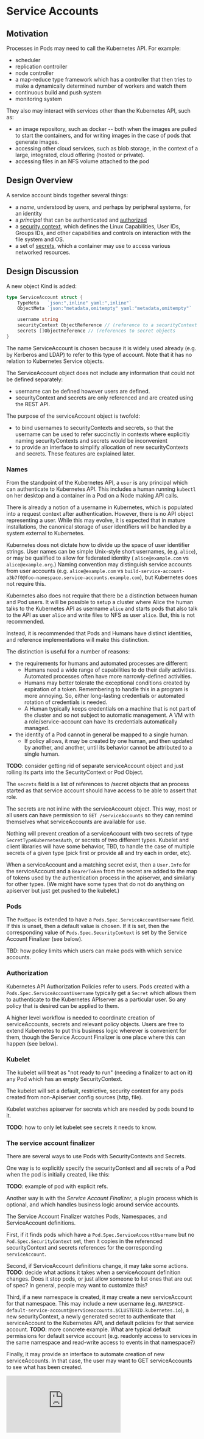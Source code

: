 <!-- BEGIN MUNGE: UNVERSIONED_WARNING -->


<!-- END MUNGE: UNVERSIONED_WARNING -->

# Service Accounts

## Motivation

Processes in Pods may need to call the Kubernetes API.  For example:
  - scheduler
  - replication controller
  - node controller
  - a map-reduce type framework which has a controller that then tries to make a dynamically determined number of workers and watch them
  - continuous build and push system
  - monitoring system

They also may interact with services other than the Kubernetes API, such as:
  - an image repository, such as docker -- both when the images are pulled to start the containers, and for writing
    images in the case of pods that generate images.
  - accessing other cloud services, such as blob storage, in the context of a large, integrated, cloud offering (hosted
    or private).
  - accessing files in an NFS volume attached to the pod

## Design Overview

A service account binds together several things:
  - a *name*, understood by users, and perhaps by peripheral systems, for an identity
  - a *principal* that can be authenticated and [authorized](../admin/authorization.md)
  - a [security context](security_context.md), which defines the Linux Capabilities, User IDs, Groups IDs, and other
    capabilities and controls on interaction with the file system and OS.
  - a set of [secrets](secrets.md), which a container may use to
    access various networked resources.

## Design Discussion

A new object Kind is added:

```go
type ServiceAccount struct {
    TypeMeta   `json:",inline" yaml:",inline"`
    ObjectMeta `json:"metadata,omitempty" yaml:"metadata,omitempty"`

    username string
    securityContext ObjectReference // (reference to a securityContext object)
    secrets []ObjectReference // (references to secret objects
}
```

The name ServiceAccount is chosen because it is widely used already (e.g. by Kerberos and LDAP)
to refer to this type of account.  Note that it has no relation to Kubernetes Service objects.

The ServiceAccount object does not include any information that could not be defined separately:
  - username can be defined however users are defined.
  - securityContext and secrets are only referenced and are created using the REST API.

The purpose of the serviceAccount object is twofold:
  - to bind usernames to securityContexts and secrets, so that the username can be used to refer succinctly
    in contexts where explicitly naming securityContexts and secrets would be inconvenient
  - to provide an interface to simplify allocation of new securityContexts and secrets.
These features are explained later.

### Names

From the standpoint of the Kubernetes API, a `user` is any principal which can authenticate to Kubernetes API.
This includes a human running `kubectl` on her desktop and a container in a Pod on a Node making API calls.

There is already a notion of a username in Kubernetes, which is populated into a request context after authentication.
However, there is no API object representing a user.  While this may evolve, it is expected that in mature installations,
the canonical storage of user identifiers will be handled by a system external to Kubernetes.

Kubernetes does not dictate how to divide up the space of user identifier strings.  User names can be
simple Unix-style short usernames, (e.g. `alice`), or may be qualified to allow for federated identity (
`alice@example.com` vs `alice@example.org`.)  Naming convention may distinguish service accounts from user
accounts (e.g. `alice@example.com` vs `build-service-account-a3b7f0@foo-namespace.service-accounts.example.com`),
but Kubernetes does not require this.

Kubernetes also does not require that there be a distinction between human and Pod users.  It will be possible
to setup a cluster where Alice the human talks to the Kubernetes API as username `alice` and starts pods that
also talk to the API as user `alice` and write files to NFS as user `alice`.  But, this is not recommended.

Instead, it is recommended that Pods and Humans have distinct identities, and reference implementations will
make this distinction.

The distinction is useful for a number of reasons:
  - the requirements for humans and automated processes are different:
    - Humans need a wide range of capabilities to do their daily activities. Automated processes often have more narrowly-defined activities.
    - Humans may better tolerate the exceptional conditions created by expiration of a token.  Remembering to handle
      this in a program is more annoying.  So, either long-lasting credentials or automated rotation of credentials is
      needed.
    - A Human typically keeps credentials on a machine that is not part of the cluster and so not subject to automatic
      management.  A VM with a role/service-account can have its credentials automatically managed.
  - the identity of a Pod cannot in general be mapped to a single human.
    - If policy allows, it may be created by one human, and then updated by another, and another, until its behavior cannot be attributed to a single human.

**TODO**: consider getting rid of separate serviceAccount object and just rolling its parts into the SecurityContext or
Pod Object.

The `secrets` field is a list of references to /secret objects that an process started as that service account should
have access to be able to assert that role.

The secrets are not inline with the serviceAccount object.  This way, most or all users can have permission to `GET /serviceAccounts` so they can remind themselves
what serviceAccounts are available for use.

Nothing will prevent creation of a serviceAccount with two secrets of type `SecretTypeKubernetesAuth`, or secrets of two
different types.  Kubelet and client libraries will have some behavior, TBD, to handle the case of multiple secrets of a
given type (pick first or provide all and try each in order, etc).

When a serviceAccount and a matching secret exist, then a `User.Info` for the serviceAccount and a `BearerToken` from the secret
are added to the map of tokens used by the authentication process in the apiserver, and similarly for other types.  (We
might have some types that do not do anything on apiserver but just get pushed to the kubelet.)

### Pods

The `PodSpec` is extended to have a `Pods.Spec.ServiceAccountUsername` field.  If this is unset, then a
default value is chosen.  If it is set, then the corresponding value of `Pods.Spec.SecurityContext` is set by the
Service Account Finalizer (see below).

TBD: how policy limits which users can make pods with which service accounts.

### Authorization

Kubernetes API Authorization Policies refer to users.  Pods created with a `Pods.Spec.ServiceAccountUsername` typically
get a `Secret` which allows them to authenticate to the Kubernetes APIserver as a particular user.  So any
policy that is desired can be applied to them.

A higher level workflow is needed to coordinate creation of serviceAccounts, secrets and relevant policy objects.
Users are free to extend Kubernetes to put this business logic wherever is convenient for them, though the
Service Account Finalizer is one place where this can happen (see below).

### Kubelet

The kubelet will treat as "not ready to run" (needing a finalizer to act on it) any Pod which has an empty
SecurityContext.

The kubelet will set a default, restrictive, security context for any pods created from non-Apiserver config
sources (http, file).

Kubelet watches apiserver for secrets which are needed by pods bound to it.

**TODO**: how to only let kubelet see secrets it needs to know.

### The service account finalizer

There are several ways to use Pods with SecurityContexts and Secrets.

One way is to explicitly specify the securityContext and all secrets of a Pod when the pod is initially created,
like this:

**TODO**: example of pod with explicit refs.

Another way is with the *Service Account Finalizer*, a plugin process which is optional, and which handles
business logic around service accounts.

The Service Account Finalizer watches Pods, Namespaces, and ServiceAccount definitions.

First, if it finds pods which have a `Pod.Spec.ServiceAccountUsername` but no `Pod.Spec.SecurityContext` set,
then it copies in the referenced securityContext and secrets references for the corresponding `serviceAccount`.

Second, if ServiceAccount definitions change, it may take some actions.
**TODO**: decide what actions it takes when a serviceAccount definition changes.  Does it stop pods, or just
allow someone to list ones that are out of spec?  In general, people may want to customize this?

Third, if a new namespace is created, it may create a new serviceAccount for that namespace.  This may include
a new username (e.g. `NAMESPACE-default-service-account@serviceaccounts.$CLUSTERID.kubernetes.io`), a new
securityContext, a newly generated secret to authenticate that serviceAccount to the Kubernetes API, and default
policies for that service account.
**TODO**: more concrete example.  What are typical default permissions for default service account (e.g. readonly access
to services in the same namespace and read-write access to events in that namespace?)

Finally, it may provide an interface to automate creation of new serviceAccounts.  In that case, the user may want
to GET serviceAccounts to see what has been created.




<!-- BEGIN MUNGE: IS_VERSIONED -->
<!-- TAG IS_VERSIONED -->
<!-- END MUNGE: IS_VERSIONED -->


<!-- BEGIN MUNGE: GENERATED_ANALYTICS -->
[![Analytics](https://kubernetes-site.appspot.com/UA-36037335-10/GitHub/docs/design/service_accounts.md?pixel)]()
<!-- END MUNGE: GENERATED_ANALYTICS -->

